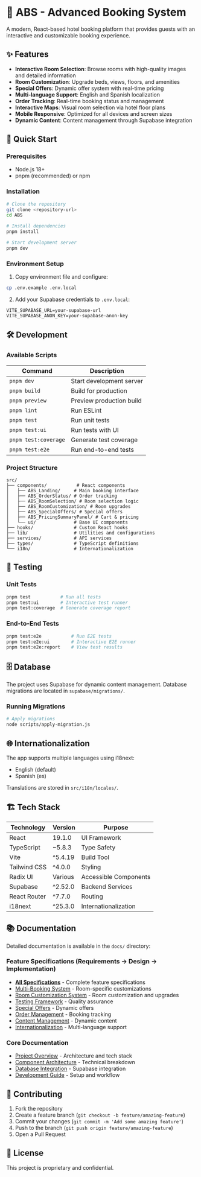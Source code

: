 # 🏨 ABS - Advanced Booking System

A modern, React-based hotel booking platform that provides guests with an interactive and customizable booking experience.

## ✨ Features

- **Interactive Room Selection**: Browse rooms with high-quality images and detailed information
- **Room Customization**: Upgrade beds, views, floors, and amenities
- **Special Offers**: Dynamic offer system with real-time pricing
- **Multi-language Support**: English and Spanish localization
- **Order Tracking**: Real-time booking status and management
- **Interactive Maps**: Visual room selection via hotel floor plans
- **Mobile Responsive**: Optimized for all devices and screen sizes
- **Dynamic Content**: Content management through Supabase integration

## 🚀 Quick Start

### Prerequisites

- Node.js 18+ 
- pnpm (recommended) or npm

### Installation

```bash
# Clone the repository
git clone <repository-url>
cd ABS

# Install dependencies
pnpm install

# Start development server
pnpm dev
```

### Environment Setup

1. Copy environment file and configure:
```bash
cp .env.example .env.local
```

2. Add your Supabase credentials to `.env.local`:
```env
VITE_SUPABASE_URL=your-supabase-url
VITE_SUPABASE_ANON_KEY=your-supabase-anon-key
```

## 🛠️ Development

### Available Scripts

| Command | Description |
|---------|-------------|
| `pnpm dev` | Start development server |
| `pnpm build` | Build for production |
| `pnpm preview` | Preview production build |
| `pnpm lint` | Run ESLint |
| `pnpm test` | Run unit tests |
| `pnpm test:ui` | Run tests with UI |
| `pnpm test:coverage` | Generate test coverage |
| `pnpm test:e2e` | Run end-to-end tests |

### Project Structure

```
src/
├── components/           # React components
│   ├── ABS_Landing/     # Main booking interface
│   ├── ABS_OrderStatus/ # Order tracking
│   ├── ABS_RoomSelection/ # Room selection logic
│   ├── ABS_RoomCustomization/ # Room upgrades
│   ├── ABS_SpecialOffers/ # Special offers
│   ├── ABS_PricingSummaryPanel/ # Cart & pricing
│   └── ui/              # Base UI components
├── hooks/               # Custom React hooks
├── lib/                 # Utilities and configurations
├── services/            # API services
├── types/               # TypeScript definitions
└── i18n/                # Internationalization
```

## 🧪 Testing

### Unit Tests
```bash
pnpm test           # Run all tests
pnpm test:ui        # Interactive test runner
pnpm test:coverage  # Generate coverage report
```

### End-to-End Tests
```bash
pnpm test:e2e           # Run E2E tests
pnpm test:e2e:ui        # Interactive E2E runner
pnpm test:e2e:report    # View test results
```

## 🗄️ Database

The project uses Supabase for dynamic content management. Database migrations are located in `supabase/migrations/`.

### Running Migrations

```bash
# Apply migrations
node scripts/apply-migration.js
```

## 🌐 Internationalization

The app supports multiple languages using i18next:

- English (default)
- Spanish (es)

Translations are stored in `src/i18n/locales/`.

## 🏗️ Tech Stack

| Technology | Version | Purpose |
|------------|---------|---------|
| React | 19.1.0 | UI Framework |
| TypeScript | ~5.8.3 | Type Safety |
| Vite | ^5.4.19 | Build Tool |
| Tailwind CSS | ^4.0.0 | Styling |
| Radix UI | Various | Accessible Components |
| Supabase | ^2.52.0 | Backend Services |
| React Router | ^7.7.0 | Routing |
| i18next | ^25.3.0 | Internationalization |

## 📚 Documentation

Detailed documentation is available in the `docs/` directory:

### Feature Specifications (Requirements → Design → Implementation)
- **[All Specifications](docs/specs/)** - Complete feature specifications
- [Multi-Booking System](docs/specs/multi-booking-system/) - Room-specific customizations
- [Room Customization System](docs/specs/room-customization-system/) - Room customization and upgrades  
- [Testing Framework](docs/specs/testing-framework/) - Quality assurance
- [Special Offers](docs/specs/special-offers-system/) - Dynamic offers
- [Order Management](docs/specs/order-management/) - Booking tracking
- [Content Management](docs/specs/content-management/) - Dynamic content
- [Internationalization](docs/specs/internationalization/) - Multi-language support

### Core Documentation
- [Project Overview](docs/01-project-overview.md) - Architecture and tech stack
- [Component Architecture](docs/02-component-architecture.md) - Technical breakdown
- [Database Integration](docs/03-database-integration.md) - Supabase integration
- [Development Guide](docs/04-development-guide.md) - Setup and workflow

## 🤝 Contributing

1. Fork the repository
2. Create a feature branch (`git checkout -b feature/amazing-feature`)
3. Commit your changes (`git commit -m 'Add some amazing feature'`)
4. Push to the branch (`git push origin feature/amazing-feature`)
5. Open a Pull Request

## 📄 License

This project is proprietary and confidential.
